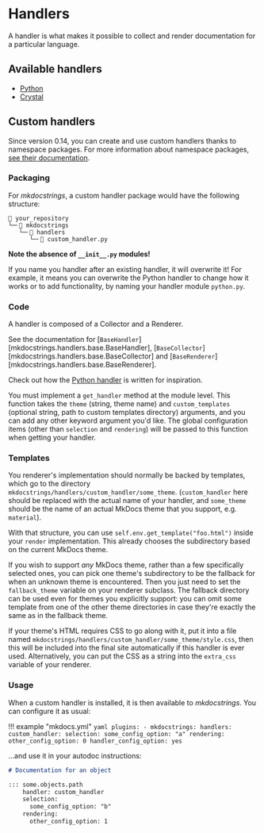 # Handlers

A handler is what makes it possible to collect and render documentation for a particular language.

## Available handlers

- <a class="external" href="https://mkdocstrings.github.io/python/">Python</a>
- <a class="external" href="https://mkdocstrings.github.io/crystal/">Crystal</a>

## Custom handlers

Since version 0.14, you can create and use custom handlers
thanks to namespace packages. For more information about namespace packages,
[see their documentation](https://packaging.python.org/guides/packaging-namespace-packages/).

### Packaging

For *mkdocstrings*, a custom handler package would have the following structure:

```
📁 your_repository
└─╴📁 mkdocstrings
   └─╴📁 handlers
      └─╴📄 custom_handler.py
```

**Note the absence of `__init__.py` modules!**

If you name you handler after an existing handler,
it will overwrite it!
For example, it means you can overwrite the Python handler
to change how it works or to add functionality,
by naming your handler module `python.py`.

### Code

A handler is composed of a Collector and a Renderer.

See the documentation for
[`BaseHandler`][mkdocstrings.handlers.base.BaseHandler],
[`BaseCollector`][mkdocstrings.handlers.base.BaseCollector] and
[`BaseRenderer`][mkdocstrings.handlers.base.BaseRenderer].

Check out how the
[Python handler](https://github.com/pawamoy/mkdocstrings/blob/master/src/mkdocstrings/handlers/python.py)
is written for inspiration.

You must implement a `get_handler` method at the module level.
This function takes the `theme` (string, theme name) and
`custom_templates` (optional string, path to custom templates directory)
arguments, and you can add any other keyword argument you'd like.
The global configuration items (other than `selection` and `rendering`)
will be passed to this function when getting your handler.

### Templates

You renderer's implementation should normally be backed by templates, which go
to the directory `mkdocstrings/handlers/custom_handler/some_theme`.
(`custom_handler` here should be replaced with the actual name of your handler,
and `some_theme` should be the name of an actual MkDocs theme that you support,
e.g. `material`).

With that structure, you can use `self.env.get_template("foo.html")` inside
your `render` implementation. This already chooses the subdirectory based on
the current MkDocs theme.

If you wish to support *any* MkDocs theme, rather than a few specifically
selected ones, you can pick one theme's subdirectory to be the fallback for
when an unknown theme is encountered. Then you just need to set the
`fallback_theme` variable on your renderer subclass. The fallback directory can
be used even for themes you explicitly support: you can omit some template from
one of the other theme directories in case they're exactly the same as in the
fallback theme.

If your theme's HTML requires CSS to go along with it, put it into a file named
`mkdocstrings/handlers/custom_handler/some_theme/style.css`, then this will be
included into the final site automatically if this handler is ever used.
Alternatively, you can put the CSS as a string into the `extra_css` variable of
your renderer.

### Usage

When a custom handler is installed, it is then available to *mkdocstrings*.
You can configure it as usual:

!!! example "mkdocs.yml"
    ```yaml
    plugins:
    - mkdocstrings:
        handlers:
          custom_handler:
            selection:
              some_config_option: "a"
            rendering:
              other_config_option: 0
            handler_config_option: yes
    ```

...and use it in your autodoc instructions:

```markdown
# Documentation for an object

::: some.objects.path
    handler: custom_handler
    selection:
      some_config_option: "b"
    rendering:
      other_config_option: 1
```
